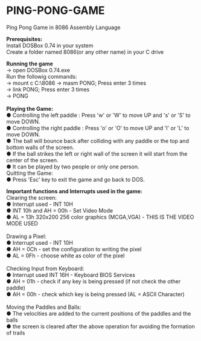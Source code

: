 # PING-PONG-GAME
<p>
Ping Pong Game in 8086 Assembly Language</br>

<b>Prerequisites:</b></br>
Install DOSBox 0.74 in your system</br>
Create a folder named 8086(or any other name) in your C drive

<b>Running the game</b></br>
-> open DOSBox 0.74.exe</br>
Run the followig commands:</br>
-> mount c C:\8086
-> masm PONG; Press enter 3 times</br>
-> link PONG; Press enter 3 times</br>
-> PONG</br>
</br>
<b>Playing the Game:</b></br>
● Controlling the left paddle : Press 'w' or 'W' to move UP and 's' or 'S' to move DOWN.</br>
● Controlling the right paddle : Press 'o' or 'O' to move UP and 'l' or 'L' to move DOWN.</br>
● The ball will bounce back after colliding with any paddle or the top and bottom walls of the screen.</br>
● If the ball strikes the left or right wall of the screen it will start from the center of the screen.</br>
● It can be played by two people or only one person.</br>
Quitting the Game:</br>
● Press 'Esc' key to exit the game and go back to DOS.</br>

<b>Important functions and Interrupts used in the game:</b></br>
Clearing the screen:</br>
● Interrupt used - INT 10H</br>
● INT 10h and AH = 00h - Set Video Mode</br>
● AL = 13h 320x200 256 color graphics (MCGA,VGA) - THIS IS THE VIDEO MODE USED</br>
</br>
Drawing a Pixel:</br>
● Interrupt used - INT 10H</br>
● AH = 0Ch - set the configuration to writing the pixel</br>
● AL = 0Fh - choose white as color of the pixel</br></br>
Checking Input from Keyboard:</br>
● Interrupt used INT 16H - Keyboard BIOS Services</br>
● AH = 01h - check if any key is being pressed (if not check the other paddle)</br>
● AH = 00h - check which key is being pressed (AL = ASCII Character)</br></br>
Moving the Paddles and Balls:</br>
● The velocities are added to the current positions of the paddles and the balls</br>
● the screen is cleared after the above operation for avoiding the formation of trails</br>
</p>
